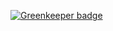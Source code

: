 

[![Greenkeeper badge](https://badges.greenkeeper.io/AndrewUsher/google-redesign.svg)](https://greenkeeper.io/)
